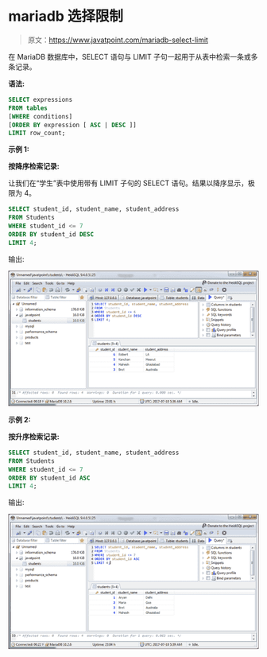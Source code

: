 # mariadb 选择限制

> 原文：<https://www.javatpoint.com/mariadb-select-limit>

在 MariaDB 数据库中，SELECT 语句与 LIMIT 子句一起用于从表中检索一条或多条记录。

**语法:**

```sql
SELECT expressions
FROM tables
[WHERE conditions]
[ORDER BY expression [ ASC | DESC ]]
LIMIT row_count; 

```

**示例 1:**

**按降序检索记录:**

让我们在“学生”表中使用带有 LIMIT 子句的 SELECT 语句。结果以降序显示，极限为 4。

```sql
SELECT student_id, student_name, student_address
FROM Students
WHERE student_id <= 7
ORDER BY student_id DESC
LIMIT 4;

```

输出:

![Mariadb Select limit 1](img/75186c7325988547570bdd636cddc33e.png)

**示例 2:**

**按升序检索记录:**

```sql
SELECT student_id, student_name, student_address
FROM Students
WHERE student_id <= 7
ORDER BY student_id ASC
LIMIT 4;

```

输出:

![Mariadb Select limit 2](img/96e2018dc987e1a920da010fb1bbef85.png)